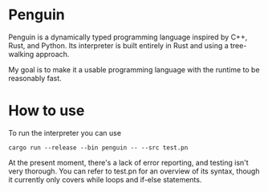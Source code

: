 # Penguin
Penguin is a dynamically typed programming language inspired by C++, Rust, and Python. Its interpreter is built entirely in Rust and using a tree-walking approach.

My goal is to make it a usable programming language with the runtime to be reasonably fast.
# How to use
To run the interpreter you can use
```
cargo run --release --bin penguin -- --src test.pn
```
At the present moment, there's a lack of error reporting, and testing isn't very thorough. You can refer to test.pn for an overview of its syntax, though it currently only covers while loops and if-else statements.
